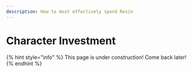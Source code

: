 ```yaml
---
description: How to most effectively spend Resin
---
```


# Character Investment

{% hint style="info" %}
This page is under construction! Come back later!
{% endhint %}

